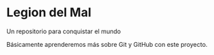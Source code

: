 # Legion del Mal
Un repositorio para conquistar el mundo

Básicamente aprenderemos más sobre Git y GitHub con este proyecto.
